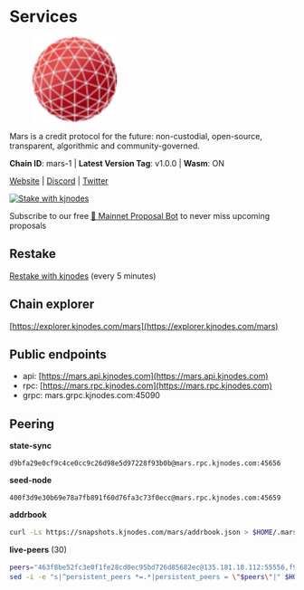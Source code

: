 # Services

<figure><img src="https://raw.githubusercontent.com/kj89/cosmos-images/main/logos/mars.png" width="150" alt=""><figcaption></figcaption></figure>

Mars is a credit protocol for the future: non-custodial,  open-source, transparent, algorithmic and community-governed.

**Chain ID**: mars-1 | **Latest Version Tag**: v1.0.0 | **Wasm**: ON

[Website](https://marsprotocol.io) | [Discord](https://discord.gg/marsprotocol) | [Twitter](https://twitter.com/mars_protocol)

[![Stake with kjnodes](https://i.ibb.co/cr44Q8j/button-stake-with-kjnodes.png)](https://restake.app/mars/marsvaloper1p9t4gr40rnpdwqacxgcqp7ffrfw908nu020g4n)

Subscribe to our free [🤖 Mainnet Proposal Bot](https://t.me/kjnodes_proposal_bot) to never miss upcoming proposals

## Restake

[Restake with kjnodes](https://restake.app/mars/marsvaloper1p9t4gr40rnpdwqacxgcqp7ffrfw908nu020g4n) (every 5 minutes)
## Chain explorer
[https://explorer.kjnodes.com/mars](https://explorer.kjnodes.com/mars)

## Public endpoints

* api: [https://mars.api.kjnodes.com](https://mars.api.kjnodes.com)
* rpc: [https://mars.rpc.kjnodes.com](https://mars.rpc.kjnodes.com)
* grpc: mars.grpc.kjnodes.com:45090

## Peering

**state-sync**

```text
d9bfa29e0cf9c4ce0cc9c26d98e5d97228f93b0b@mars.rpc.kjnodes.com:45656
```

**seed-node**

```text
400f3d9e30b69e78a7fb891f60d76fa3c73f0ecc@mars.rpc.kjnodes.com:45659
```

**addrbook**
```bash
curl -Ls https://snapshots.kjnodes.com/mars/addrbook.json > $HOME/.mars/config/addrbook.json
```

**live-peers** (30)
```bash
peers="463f8be52fc3e0f1fe28cd0ec95bd726d85682ec@135.181.18.112:55556,f983785fc56c1eda751233550e13380bebd6a2fe@65.108.46.248:56656,d524ab7c11a8704b0084a92ab8ed1abba1333d80@141.95.33.158:26650,d2a2c21754be65ad4a4f1de1f6163f681a6e8af8@192.99.44.79:18556,c0e6bf4193accabc14171ce163e704dcec5ea5df@51.91.215.170:36095,73be725377cc966d8da48f751085de4d1581b391@185.242.112.32:27651,d9bfa29e0cf9c4ce0cc9c26d98e5d97228f93b0b@65.109.88.38:45656,7583038c5f21ef6ddb60692469cfd80c97dd585d@88.218.224.126:26656,b88814bddfccd85289d7201bfd6fc6c4b3342ab2@178.162.165.193:36095,c46be592341987eae20ac681cb08d2abcc02ab9a@137.74.4.20:2000,59bb909c57664fafe88bf1b6924769c15a769ba4@65.108.125.236:3000,be7d56127ef887d095b2f55f09be5fee1969d922@146.59.52.48:18095,d0dbb50a474888b8bed04bf8a23ac6b8bae443ee@5.79.79.80:18095,6bcae846a2dc02b86ef6a0950655e65522da4e56@65.109.106.169:26656,76969af1bccdd4dcc511741b171c3d4ccb837ba6@146.59.85.223:18556,84f821d36d45cc0cdaa4ff05297e888bb0d9de8f@85.237.193.111:26656,c3763808d3ed05c475b8a31cdd97fc522c088f4f@162.55.245.149:12020,d10e5704f3c8e9dd6ef42445e4b88bb57d0a8289@65.108.8.247:18556,62246c0c33a1a5a9f0fb4b40ab45db39cab5c44f@165.22.199.234:26130,530b1964bc17bca6457311f1c2d5a2f3d25b297a@51.81.155.97:18556,32af09a8b5723864cb30b0e69dc2b0e2e5cd63d0@193.26.159.34:26656,969af6a39a0f7e8a17b92d90888360ad92248626@65.108.132.107:2000,5ffee90e41903f6fba29dc75446d536a02d626fe@65.108.232.150:18095,3e1d0c796a49b1315d95d336715fe0cad0470f40@195.189.96.106:42656,04bd5d9511f40dd4bec23cc261d7838d9f8326cf@213.32.24.201:26656,4a10096e178d36c5d6a6ad8adb2f17f4e6667671@51.159.214.226:33003,86baedb502883a67947c84f62f3b6b89fc630988@107.155.81.98:26656,e61f11c5b03400d3a99c066f951ed0888a2b64af@65.108.238.103:18556,7bcc2e490b6aa2536d68de0881cba2ee7134840c@139.59.8.48:26130,271593a440c65d6f224e852cb7ae65dd6863bc3a@74.50.94.66:56656"
sed -i -e "s|^persistent_peers *=.*|persistent_peers = \"$peers\"|" $HOME/.mars/config/config.toml
```
